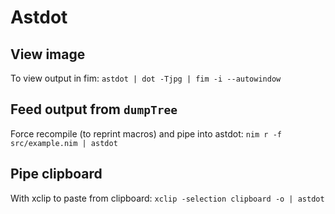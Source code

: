 # Astdot

## View image

To view output in fim:
`astdot | dot -Tjpg | fim -i --autowindow`

## Feed output from `dumpTree`

Force recompile (to reprint macros) and pipe into astdot:
`nim r -f src/example.nim | astdot`

## Pipe clipboard

With xclip to paste from clipboard:
`xclip -selection clipboard -o | astdot`
